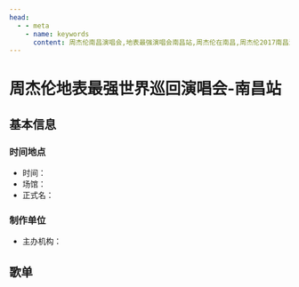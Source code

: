 ```yaml
---
head:
  - - meta
    - name: keywords
      content: 周杰伦南昌演唱会,地表最强演唱会南昌站,周杰伦在南昌,周杰伦2017南昌演唱会
---
```


# 周杰伦地表最强世界巡回演唱会-南昌站

## 基本信息

### 时间地点
- 时间：
- 场馆：
- 正式名：

### 制作单位
- 主办机构：

## 歌单
